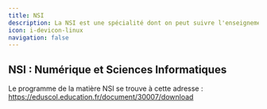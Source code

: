 ```yaml
---
title: NSI
description: La NSI est une spécialité dont on peut suivre l'enseignement en classes de Première et Terminale.
icon: i-devicon-linux
navigation: false
---
```

## NSI : Numérique et Sciences Informatiques

Le programme de la matière NSI se trouve à cette adresse : https://eduscol.education.fr/document/30007/download